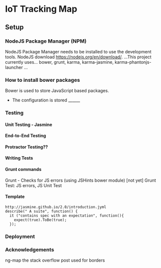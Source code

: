 # IoT Tracking Map
## Setup
### NodeJS Package Manager (NPM)
NodeJS Package Manager needs to be installed to use
the development tools.
NodeJS download https://nodejs.org/en/download/.
...This project currently uses... bower, grunt, karma, karma-jasmine, karma-phantonjs-launcher
...
### How to install bower packages
Bower is used to store JavaScript based packages.
- The configuration is stored ______


### Testing
#### Unit Testing - Jasmine
#### End-to-End Testing
#### Protractor Testing??
#### Writing Tests


#### Grunt commands
Grunt - Checks for JS errors (using JSHints bower module)
[not yet] Grunt Test: JS errors, JS Unit Test

#### Template
```
http://jasmine.github.io/2.0/introduction.jyml
describe(" A suite", function() {
  it ("contains spec with an expectation", function(){
    expect(true).ToBe(true);
  });

```

### Deployment

### Acknowledgements
ng-map
the stack overflow post used for borders
